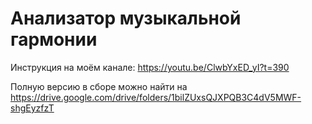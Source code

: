 # Анализатор музыкальной гармонии

Инструкция на моём канале:
https://youtu.be/ClwbYxED_yI?t=390

Полную версию в сборе можно найти на 
https://drive.google.com/drive/folders/1bilZUxsQJXPQB3C4dV5MWF-shgEyzfzT
